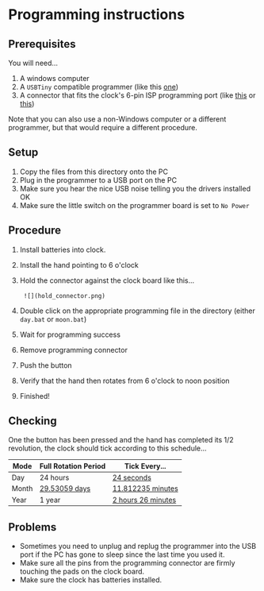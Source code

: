 # Programming instructions

## Prerequisites

You will need...

1. A windows computer
2. A `USBTiny` compatible programmer (like this [one](https://amzn.to/3AaaWSp))
3. A connector that fits the clock's 6-pin ISP programming port (like [this](https://amzn.to/3nE2BBh) or [this](https://www.sparkfun.com/products/11591))

Note that you can also use a non-Windows computer or a different programmer, but that would require a different procedure.   

## Setup

1. Copy the files from this directory onto the PC 
2. Plug in the programmer to a USB port on the PC
3. Make sure you hear the nice USB noise telling you the drivers installed OK
4. Make sure the little switch on the programmer board is set to `No Power`

## Procedure

1. Install batteries into clock.  
2. Install the hand pointing to 6 o'clock
2. Hold the connector against the clock board like this...

        ![](hold_connector.png)
1. Double click on the appropriate programming file in the directory (either `day.bat` or `moon.bat`)
2. Wait for programming success
3. Remove programming connector
4. Push the button
5. Verify that the hand then rotates from 6 o'clock to noon position
6. Finished!

## Checking

One the button has been pressed and the hand has completed its 1/2 revolution, the clock should tick according to this schedule...

| Mode | Full Rotation Period | Tick Every... |
| - | - | - |
| Day | 24 hours | [24 seconds](https://www.wolframalpha.com/input/?i=%28%28day%29+%2F+3600%29+in+seconds) |
| Month | [29.53059 days](https://en.wikipedia.org/wiki/Lunar_month) | [11.812235 minutes](https://www.wolframalpha.com/input/?i=%28%28lunar+month%29+%2F+3600%29+in+minutes) |
| Year | 1 year | [2 hours 26 minutes](https://www.wolframalpha.com/input/?i=%28%28year%29+%2F+3600%29+in+minutes) |

 
## Problems

* Sometimes you need to unplug and replug the programmer into the USB port if the PC has gone to sleep since the last time you used it.
* Make sure all the pins from the programming connector are firmly touching the pads on the clock board.
* Make sure the clock has batteries installed. 
 
